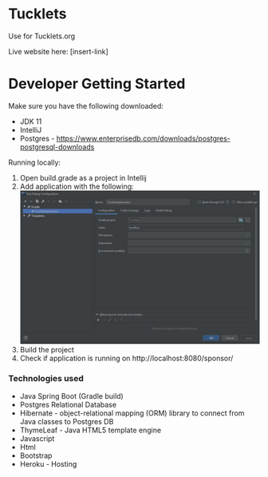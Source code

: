# Tucklets
Use for Tucklets.org

Live website here: [insert-link]


# Developer Getting Started

Make sure you have the following downloaded: 
- JDK 11 
- IntelliJ 
- Postgres - https://www.enterprisedb.com/downloads/postgres-postgresql-downloads

Running locally: 
1. Open build.grade as a project in Intellij 
2. Add application with the following: 
![Image of build/run Configurations](https://github.com/ShahilZ/Tucklets/blob/master/src/main/resources/static/images/readme/run-debug-configurations.JPG)
3. Build the project 
4. Check if application is running on http://localhost:8080/sponsor/


### Technologies used
- Java Spring Boot (Gradle build)
- Postgres Relational Database
- Hibernate - object-relational mapping (ORM) library to connect from Java classes to Postgres DB
- ThymeLeaf - Java HTML5 template engine
- Javascript 
- Html 
- Bootstrap 
- Heroku - Hosting 

